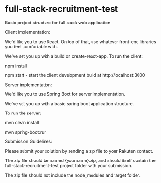 # full-stack-recruitment-test
Basic project structure for full stack web application

Client implementation:

We'd like you to use React. On top of that, use whatever front-end libraries you feel comfortable with.

We've set you up with a build on create-react-app. To run the client:

npm install

npm start - start the client development build at http://localhost:3000

Server implementation:

We'd like you to use Spring Boot for server implementation.

We've set you up with a basic spring boot application structure. 

To run the server:

mvn clean install

mvn spring-boot:run

Submission Guidelines:

Please submit your solution by sending a zip file to your Rakuten contact.

The zip file should be named {yourname}.zip, and should itself contain the full-stack-recruitment-test project folder with your submission.

The zip file should not include the node_modules and target folder.


